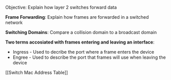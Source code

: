 Objective: Explain how layer 2 switches forward data

**Frame Forwarding**: Explain how frames are forwarded in a switched network

**Switching Domains**: Compare a collision domain to a broadcast domain

**Two terms accosiated with frames entering and leaving an interface**:
- Ingress - Used to decribe the port where a frame enters the device
- Engree - Used to describe the port that frames will use when leaving the device

[[Switch Mac Address Table]]
